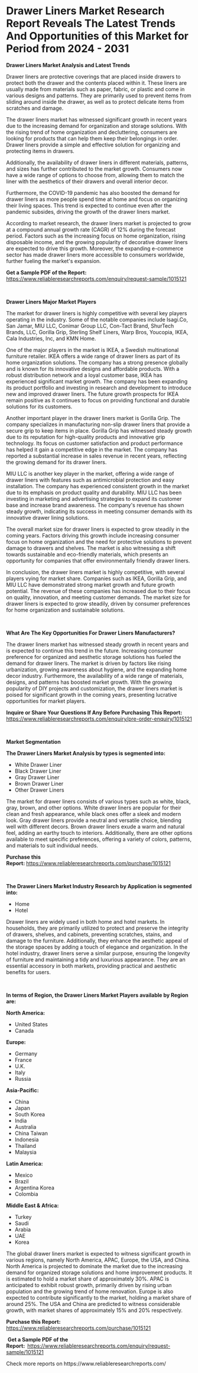 <p><h1>Drawer Liners Market Research Report Reveals The Latest Trends And Opportunities of this Market for Period from 2024 - 2031</h1></p><p><strong>Drawer Liners Market Analysis and Latest Trends</strong></p>
<p><p>Drawer liners are protective coverings that are placed inside drawers to protect both the drawer and the contents placed within it. These liners are usually made from materials such as paper, fabric, or plastic and come in various designs and patterns. They are primarily used to prevent items from sliding around inside the drawer, as well as to protect delicate items from scratches and damage.</p><p>The drawer liners market has witnessed significant growth in recent years due to the increasing demand for organization and storage solutions. With the rising trend of home organization and decluttering, consumers are looking for products that can help them keep their belongings in order. Drawer liners provide a simple and effective solution for organizing and protecting items in drawers.</p><p>Additionally, the availability of drawer liners in different materials, patterns, and sizes has further contributed to the market growth. Consumers now have a wide range of options to choose from, allowing them to match the liner with the aesthetics of their drawers and overall interior decor.</p><p>Furthermore, the COVID-19 pandemic has also boosted the demand for drawer liners as more people spend time at home and focus on organizing their living spaces. This trend is expected to continue even after the pandemic subsides, driving the growth of the drawer liners market.</p><p>According to market research, the drawer liners market is projected to grow at a compound annual growth rate (CAGR) of 12% during the forecast period. Factors such as the increasing focus on home organization, rising disposable income, and the growing popularity of decorative drawer liners are expected to drive this growth. Moreover, the expanding e-commerce sector has made drawer liners more accessible to consumers worldwide, further fueling the market's expansion.</p></p>
<p><strong>Get a Sample PDF of the Report:&nbsp;</strong> <a href="https://www.reliableresearchreports.com/enquiry/request-sample/1015121">https://www.reliableresearchreports.com/enquiry/request-sample/1015121</a></p>
<p>&nbsp;</p>
<p><strong>Drawer Liners Major Market Players</strong></p>
<p><p>The market for drawer liners is highly competitive with several key players operating in the industry. Some of the notable companies include Isagi.Co, San Jamar, MIU LLC, Conimar Group LLC, Con-Tact Brand, ShurTech Brands, LLC, Gorilla Grip, Sterling Shelf Liners, Warp Bros, Youcopia, IKEA, Cala Industries, Inc, and KMN Home.</p><p>One of the major players in the market is IKEA, a Swedish multinational furniture retailer. IKEA offers a wide range of drawer liners as part of its home organization solutions. The company has a strong presence globally and is known for its innovative designs and affordable products. With a robust distribution network and a loyal customer base, IKEA has experienced significant market growth. The company has been expanding its product portfolio and investing in research and development to introduce new and improved drawer liners. The future growth prospects for IKEA remain positive as it continues to focus on providing functional and durable solutions for its customers.</p><p>Another important player in the drawer liners market is Gorilla Grip. The company specializes in manufacturing non-slip drawer liners that provide a secure grip to keep items in place. Gorilla Grip has witnessed steady growth due to its reputation for high-quality products and innovative grip technology. Its focus on customer satisfaction and product performance has helped it gain a competitive edge in the market. The company has reported a substantial increase in sales revenue in recent years, reflecting the growing demand for its drawer liners.</p><p>MIU LLC is another key player in the market, offering a wide range of drawer liners with features such as antimicrobial protection and easy installation. The company has experienced consistent growth in the market due to its emphasis on product quality and durability. MIU LLC has been investing in marketing and advertising strategies to expand its customer base and increase brand awareness. The company's revenue has shown steady growth, indicating its success in meeting consumer demands with its innovative drawer lining solutions.</p><p>The overall market size for drawer liners is expected to grow steadily in the coming years. Factors driving this growth include increasing consumer focus on home organization and the need for protective solutions to prevent damage to drawers and shelves. The market is also witnessing a shift towards sustainable and eco-friendly materials, which presents an opportunity for companies that offer environmentally friendly drawer liners.</p><p>In conclusion, the drawer liners market is highly competitive, with several players vying for market share. Companies such as IKEA, Gorilla Grip, and MIU LLC have demonstrated strong market growth and future growth potential. The revenue of these companies has increased due to their focus on quality, innovation, and meeting customer demands. The market size for drawer liners is expected to grow steadily, driven by consumer preferences for home organization and sustainable solutions.</p></p>
<p>&nbsp;</p>
<p><strong>What Are The Key Opportunities For Drawer Liners Manufacturers?</strong></p>
<p><p>The drawer liners market has witnessed steady growth in recent years and is expected to continue this trend in the future. Increasing consumer preference for organized and aesthetic storage solutions has fueled the demand for drawer liners. The market is driven by factors like rising urbanization, growing awareness about hygiene, and the expanding home decor industry. Furthermore, the availability of a wide range of materials, designs, and patterns has boosted market growth. With the growing popularity of DIY projects and customization, the drawer liners market is poised for significant growth in the coming years, presenting lucrative opportunities for market players.</p></p>
<p><strong>Inquire or Share Your Questions If Any Before Purchasing This Report:</strong> <a href="https://www.reliableresearchreports.com/enquiry/pre-order-enquiry/1015121">https://www.reliableresearchreports.com/enquiry/pre-order-enquiry/1015121</a></p>
<p>&nbsp;</p>
<p><strong>Market Segmentation</strong></p>
<p><strong>The Drawer Liners Market Analysis by types is segmented into:</strong></p>
<p><ul><li>White Drawer Liner</li><li>Black Drawer Liner</li><li>Gray Drawer Liner</li><li>Brown Drawer Liner</li><li>Other Drawer Liners</li></ul></p>
<p><p>The market for drawer liners consists of various types such as white, black, gray, brown, and other options. White drawer liners are popular for their clean and fresh appearance, while black ones offer a sleek and modern look. Gray drawer liners provide a neutral and versatile choice, blending well with different decors. Brown drawer liners exude a warm and natural feel, adding an earthy touch to interiors. Additionally, there are other options available to meet specific preferences, offering a variety of colors, patterns, and materials to suit individual needs.</p></p>
<p><strong>Purchase this Report:&nbsp;</strong><a href="https://www.reliableresearchreports.com/purchase/1015121">https://www.reliableresearchreports.com/purchase/1015121</a></p>
<p>&nbsp;</p>
<p><strong>The Drawer Liners Market Industry Research by Application is segmented into:</strong></p>
<p><ul><li>Home</li><li>Hotel</li></ul></p>
<p><p>Drawer liners are widely used in both home and hotel markets. In households, they are primarily utilized to protect and preserve the integrity of drawers, shelves, and cabinets, preventing scratches, stains, and damage to the furniture. Additionally, they enhance the aesthetic appeal of the storage spaces by adding a touch of elegance and organization. In the hotel industry, drawer liners serve a similar purpose, ensuring the longevity of furniture and maintaining a tidy and luxurious appearance. They are an essential accessory in both markets, providing practical and aesthetic benefits for users.</p></p>
<p>&nbsp;</p>
<p><strong>In terms of Region, the Drawer Liners Market Players available by Region are:</strong></p>
<p>
    <p> <strong> North America: </strong>
        <ul>
            <li>United States</li>
            <li>Canada</li>
        </ul>
        </p> 
    <p> <strong> Europe: </strong>
        <ul>
            <li>Germany</li>
            <li>France</li>
            <li>U.K.</li>
            <li>Italy</li>
            <li>Russia</li>
        </ul>
        </p> 
    <p> <strong> Asia-Pacific: </strong>
        <ul>
            <li>China</li>
            <li>Japan</li>
            <li>South Korea</li>
            <li>India</li>
            <li>Australia</li>
            <li>China Taiwan</li>
            <li>Indonesia</li>
            <li>Thailand</li>
            <li>Malaysia</li>
        </ul>
        </p> 
    <p> <strong> Latin America: </strong>
        <ul>
            <li>Mexico</li>
            <li>Brazil</li>
            <li>Argentina Korea</li>
            <li>Colombia</li>
        </ul>
        </p> 
    <p> <strong> Middle East & Africa: </strong>
        <ul>
            <li>Turkey</li>
            <li>Saudi</li>
            <li>Arabia</li>
            <li>UAE</li>
            <li>Korea</li>
        </ul>
    </p>
    </p>
<p><p>The global drawer liners market is expected to witness significant growth in various regions, namely North America, APAC, Europe, the USA, and China. North America is projected to dominate the market due to the increasing demand for organized storage solutions and home improvement products. It is estimated to hold a market share of approximately 30%. APAC is anticipated to exhibit robust growth, primarily driven by rising urban population and the growing trend of home renovation. Europe is also expected to contribute significantly to the market, holding a market share of around 25%. The USA and China are predicted to witness considerable growth, with market shares of approximately 15% and 20% respectively.</p></p>
<p><strong>Purchase this Report: </strong><a href="https://www.reliableresearchreports.com/purchase/1015121">https://www.reliableresearchreports.com/purchase/1015121</a></p>
<p>&nbsp;<strong>Get a Sample PDF of the Report:&nbsp;&nbsp;</strong><a href="https://www.reliableresearchreports.com/enquiry/request-sample/1015121">https://www.reliableresearchreports.com/enquiry/request-sample/1015121</a></p>
<p><strong></strong></p>
<p>Check more reports on https://www.reliableresearchreports.com/</p>